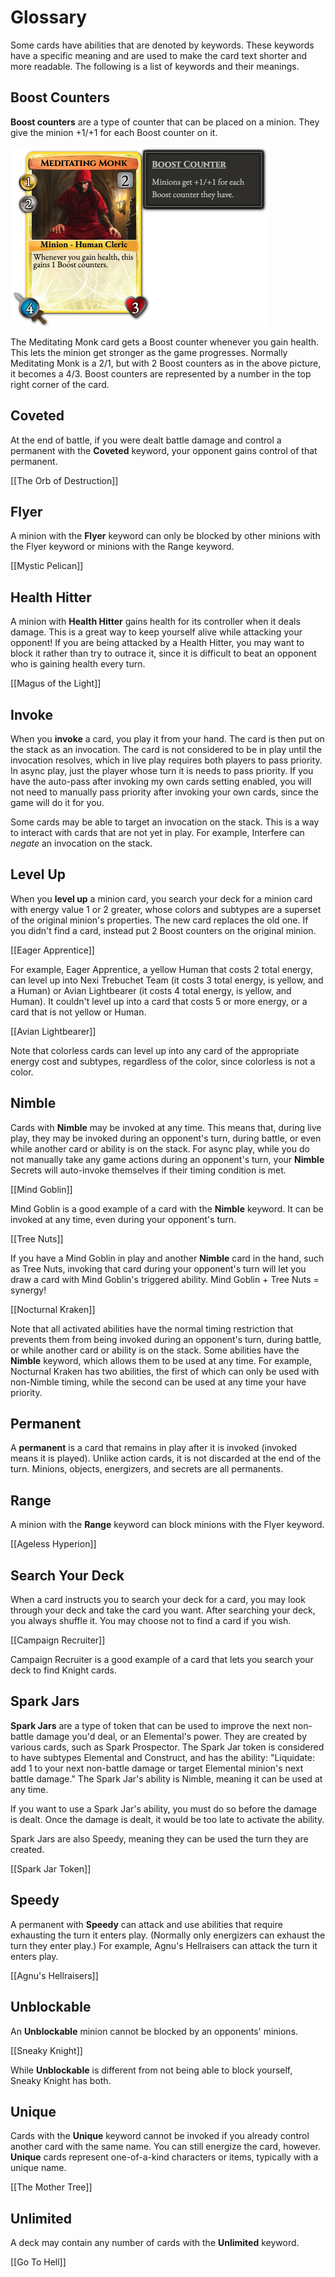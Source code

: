 # Glossary

Some cards have abilities that are denoted by keywords. These keywords have a specific meaning and are used to make the 
card text shorter and more readable. The following is a list of keywords and their meanings.

## Boost Counters

**Boost counters** are a type of counter that can be placed on a minion. They give the minion +1/+1 for each Boost counter
on it.

![Meditating Monk with 2 Boost counters](/wiki-assets/cards/meditating_monk_boost_counters.png)

The Meditating Monk card gets a Boost counter whenever you gain health. This lets the minion get stronger as the game
progresses. Normally Meditating Monk is a 2/1, but with 2 Boost counters as in the above picture, it becomes a 4/3.
Boost counters are represented by a number in the top right corner of the card.

## Coveted

At the end of battle, if you were dealt battle damage and control a permanent with the **Coveted** keyword, your opponent
gains control of that permanent.

[[The Orb of Destruction]]

## Flyer

A minion with the **Flyer** keyword can only be blocked by other minions with the Flyer keyword or minions with the 
Range keyword.

[[Mystic Pelican]]

## Health Hitter

A minion with **Health Hitter** gains health for its controller when it deals damage. This is a great way to keep
yourself alive while attacking your opponent! If you are being attacked by a Health Hitter, you may want to block it
rather than try to outrace it, since it is difficult to beat an opponent who is gaining health every turn.

[[Magus of the Light]]

## Invoke

When you **invoke** a card, you play it from your hand. The card is then put on the stack as an invocation. The card
is not considered to be in play until the invocation resolves, which in live play requires both players to pass priority.
In async play, just the player whose turn it is needs to pass priority. If you have the auto-pass after invoking my
own cards setting enabled, you will not need to manually pass priority after invoking your own cards, since the game
will do it for you.

Some cards may be able to target an invocation on the stack. This is a way to interact with cards that are not yet in 
play. For example, Interfere can *negate* an invocation on the stack.

## Level Up

When you **level up** a minion card, you search your deck for a minion card with energy value 1 or 2 greater, whose 
colors and subtypes are a superset of the original minion's properties. The new card replaces the old one. If you 
didn't find a card, instead put 2 Boost counters on the original minion.

[[Eager Apprentice]]

For example, Eager Apprentice, a yellow Human that costs 2 total energy, can level up into Nexi Trebuchet Team
(it costs 3 total energy, is yellow, and a Human) 
or Avian Lightbearer (it costs 4 total energy, is yellow, and Human). It couldn't level up into a card that costs 5
or more energy, or a card that is not yellow or Human.

[[Avian Lightbearer]]

Note that colorless cards can level up into any card of the appropriate energy cost and subtypes, regardless of the color,
since colorless is not a color.

## Nimble

Cards with **Nimble** may be invoked at any time. This means that, during live play, they may be invoked during an
opponent's turn, during battle, or even while another card or ability is on the stack. For async play, while you
do not manually take any game actions during an opponent's turn, your **Nimble** Secrets will auto-invoke themselves if
their timing condition is met.

[[Mind Goblin]]

Mind Goblin is a good example of a card with the **Nimble** keyword. It can be invoked at any time, even during your
opponent's turn.

[[Tree Nuts]]

If you have a Mind Goblin in play and another **Nimble** card in the hand, such as Tree Nuts, invoking that card during
your opponent's turn will let you draw a card with Mind Goblin's triggered ability. Mind Goblin + Tree Nuts = synergy!

[[Nocturnal Kraken]]

Note that all activated abilities have the normal timing restriction that prevents them from being invoked during
an opponent's turn, during battle, or while another card or ability is on the stack. Some abilities have the
**Nimble** keyword, which allows them to be used at any time. For example, Nocturnal Kraken has two abilities, the first of
which can only be used with non-Nimble timing, while the second can be used at any time your have priority.

## Permanent

A **permanent** is a card that remains in play after it is invoked (invoked means it is played). Unlike action cards,
it is not discarded at the end of the turn. Minions, objects, energizers, and secrets are all permanents.

## Range

A minion with the **Range** keyword can block minions with the Flyer keyword.

[[Ageless Hyperion]]

## Search Your Deck

When a card instructs you to search your deck for a card, you may look through your deck and take the card you want.
After searching your deck, you always shuffle it. You may choose not to find a card if you wish.

[[Campaign Recruiter]]

Campaign Recruiter is a good example of a card that lets you search your deck to find Knight cards.

## Spark Jars

**Spark Jars** are a type of token that can be used to improve the next non-battle damage you'd deal, or an Elemental's
power. They are created by various cards, such as Spark Prospector. The Spark
Jar token is considered to have subtypes Elemental and Construct, and has the ability: 
"Liquidate: add 1 to your next non-battle damage or target Elemental minion's next battle damage." The Spark Jar's
ability is Nimble, meaning it can be used at any time.

If you want to use a Spark Jar's ability, you must do so before the damage is dealt. Once the damage is dealt, it would
be too late to activate the ability.

Spark Jars are also Speedy, meaning they can be used the turn they are created.

[[Spark Jar Token]]

## Speedy

A permanent with **Speedy** can attack and use abilities that require exhausting the turn it enters play. (Normally only
energizers can exhaust the turn they enter play.) For example, Agnu's Hellraisers can attack the turn it enters play.

[[Agnu's Hellraisers]]

## Unblockable

An **Unblockable** minion cannot be blocked by an opponents' minions.

[[Sneaky Knight]]

While **Unblockable** is different from not being able to block yourself, Sneaky Knight has both.

## Unique

Cards with the **Unique** keyword cannot be invoked if you already control another card with the same name. You can still
energize the card, however. **Unique** cards represent one-of-a-kind characters or items, typically with a unique name.

[[The Mother Tree]]

## Unlimited

A deck may contain any number of cards with the **Unlimited** keyword.

[[Go To Hell]]
